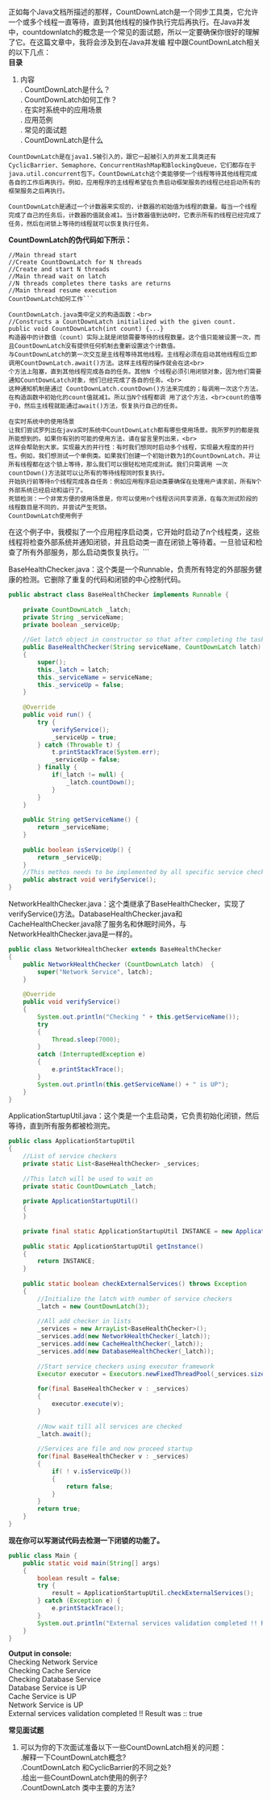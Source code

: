 正如每个Java文档所描述的那样，CountDownLatch是一个同步工具类，它允许一个或多个线程一直等待，直到其他线程的操作执行完后再执行。在Java并发中，countdownlatch的概念是一个常见的面试题，所以一定要确保你很好的理解了它。在这篇文章中，我将会涉及到在Java并发编 程中跟CountDownLatch相关的以下几点：<br>
**目录**<br>
1. 内容<br>
. CountDownLatch是什么？<br>
. CountDownLatch如何工作？<br>
. 在实时系统中的应用场景<br>
. 应用范例<br>
. 常见的面试题<br>
. CountDownLatch是什么<br>

```CountDownLatch是在java1.5被引入的，跟它一起被引入的并发工具类还有CyclicBarrier、Semaphore、ConcurrentHashMap和BlockingQueue，它们都存在于java.util.concurrent包下。CountDownLatch这个类能够使一个线程等待其他线程完成各自的工作后再执行。例如，应用程序的主线程希望在负责启动框架服务的线程已经启动所有的框架服务之后再执行。```

```CountDownLatch是通过一个计数器来实现的，计数器的初始值为线程的数量。每当一个线程完成了自己的任务后，计数器的值就会减1。当计数器值到达0时，它表示所有的线程已经完成了任务，然后在闭锁上等待的线程就可以恢复执行任务。```

**CountDownLatch的伪代码如下所示：**
```
//Main thread start
//Create CountDownLatch for N threads
//Create and start N threads
//Main thread wait on latch
//N threads completes there tasks are returns
//Main thread resume execution
CountDownLatch如何工作```

CountDownLatch.java类中定义的构造函数：<br>
//Constructs a CountDownLatch initialized with the given count.
public void CountDownLatch(int count) {...}
构造器中的计数值（count）实际上就是闭锁需要等待的线程数量。这个值只能被设置一次，而且CountDownLatch没有提供任何机制去重新设置这个计数值。
与CountDownLatch的第一次交互是主线程等待其他线程。主线程必须在启动其他线程后立即调用CountDownLatch.await()方法。这样主线程的操作就会在这<br>
个方法上阻塞，直到其他线程完成各自的任务。其他N 个线程必须引用闭锁对象，因为他们需要通知CountDownLatch对象，他们已经完成了各自的任务。<br>
这种通知机制是通过 CountDownLatch.countDown()方法来完成的；每调用一次这个方法，在构造函数中初始化的count值就减1。所以当N个线程都调 用了这个方法，<br>count的值等于0，然后主线程就能通过await()方法，恢复执行自己的任务。

在实时系统中的使用场景
让我们尝试罗列出在java实时系统中CountDownLatch都有哪些使用场景。我所罗列的都是我所能想到的。如果你有别的可能的使用方法，请在留言里列出来，<br>
这样会帮助到大家。实现最大的并行性：有时我们想同时启动多个线程，实现最大程度的并行性。例如，我们想测试一个单例类。如果我们创建一个初始计数为1的CountDownLatch，并让所有线程都在这个锁上等待，那么我们可以很轻松地完成测试。我们只需调用 一次countDown()方法就可以让所有的等待线程同时恢复执行。
开始执行前等待n个线程完成各自任务：例如应用程序启动类要确保在处理用户请求前，所有N个外部系统已经启动和运行了。
死锁检测：一个非常方便的使用场景是，你可以使用n个线程访问共享资源，在每次测试阶段的线程数目是不同的，并尝试产生死锁。
CountDownLatch使用例子
```
在这个例子中，我模拟了一个应用程序启动类，它开始时启动了n个线程类，这些线程将检查外部系统并通知闭锁，并且启动类一直在闭锁上等待着。一旦验证和检查了所有外部服务，那么启动类恢复执行。```

BaseHealthChecker.java：这个类是一个Runnable，负责所有特定的外部服务健康的检测。它删除了重复的代码和闭锁的中心控制代码。

```java
public abstract class BaseHealthChecker implements Runnable {
 
    private CountDownLatch _latch;
    private String _serviceName;
    private boolean _serviceUp;
 
    //Get latch object in constructor so that after completing the task, thread can countDown() the latch
    public BaseHealthChecker(String serviceName, CountDownLatch latch)
    {
        super();
        this._latch = latch;
        this._serviceName = serviceName;
        this._serviceUp = false;
    }
 
    @Override
    public void run() {
        try {
            verifyService();
            _serviceUp = true;
        } catch (Throwable t) {
            t.printStackTrace(System.err);
            _serviceUp = false;
        } finally {
            if(_latch != null) {
                _latch.countDown();
            }
        }
    }
 
    public String getServiceName() {
        return _serviceName;
    }
 
    public boolean isServiceUp() {
        return _serviceUp;
    }
    //This methos needs to be implemented by all specific service checker
    public abstract void verifyService();
}
```
NetworkHealthChecker.java：这个类继承了BaseHealthChecker，实现了verifyService()方法。DatabaseHealthChecker.java和CacheHealthChecker.java除了服务名和休眠时间外，与NetworkHealthChecker.java是一样的。
```java
public class NetworkHealthChecker extends BaseHealthChecker
{
    public NetworkHealthChecker (CountDownLatch latch)  {
        super("Network Service", latch);
    }
 
    @Override
    public void verifyService()
    {
        System.out.println("Checking " + this.getServiceName());
        try
        {
            Thread.sleep(7000);
        }
        catch (InterruptedException e)
        {
            e.printStackTrace();
        }
        System.out.println(this.getServiceName() + " is UP");
    }
}
```
ApplicationStartupUtil.java：这个类是一个主启动类，它负责初始化闭锁，然后等待，直到所有服务都被检测完。
```java
public class ApplicationStartupUtil
{
    //List of service checkers
    private static List<BaseHealthChecker> _services;
 
    //This latch will be used to wait on
    private static CountDownLatch _latch;
 
    private ApplicationStartupUtil()
    {
    }
 
    private final static ApplicationStartupUtil INSTANCE = new ApplicationStartupUtil();
 
    public static ApplicationStartupUtil getInstance()
    {
        return INSTANCE;
    }
 
    public static boolean checkExternalServices() throws Exception
    {
        //Initialize the latch with number of service checkers
        _latch = new CountDownLatch(3);
 
        //All add checker in lists
        _services = new ArrayList<BaseHealthChecker>();
        _services.add(new NetworkHealthChecker(_latch));
        _services.add(new CacheHealthChecker(_latch));
        _services.add(new DatabaseHealthChecker(_latch));
 
        //Start service checkers using executor framework
        Executor executor = Executors.newFixedThreadPool(_services.size());
 
        for(final BaseHealthChecker v : _services)
        {
            executor.execute(v);
        }
 
        //Now wait till all services are checked
        _latch.await();
 
        //Services are file and now proceed startup
        for(final BaseHealthChecker v : _services)
        {
            if( ! v.isServiceUp())
            {
                return false;
            }
        }
        return true;
    }
}
```
**现在你可以写测试代码去检测一下闭锁的功能了。**
```java
public class Main {
    public static void main(String[] args)
    {
        boolean result = false;
        try {
            result = ApplicationStartupUtil.checkExternalServices();
        } catch (Exception e) {
            e.printStackTrace();
        }
        System.out.println("External services validation completed !! Result was :: "+ result);
    }
}
```
  **Output in console:**<br>
  Checking Network Service<br>
  Checking Cache Service<br>
  Checking Database Service<br>
  Database Service is UP<br>
  Cache Service is UP<br>
  Network Service is UP<br>
  External services validation completed !! Result was :: true

**常见面试题**<br>
1. 可以为你的下次面试准备以下一些CountDownLatch相关的问题：<br>
.解释一下CountDownLatch概念? <br>
.CountDownLatch 和CyclicBarrier的不同之处?<br>
.给出一些CountDownLatch使用的例子?<br>
.CountDownLatch 类中主要的方法?<br>
